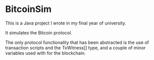 # BitcoinSim
This is a Java project I wrote in my final year of university.

It simulates the Bitcoin protocol.

The only protocol functionality that has been abstracted is the use of transaction scripts 
and the TxWitness[] type, and a couple of minor variables used with for the blockchain.
